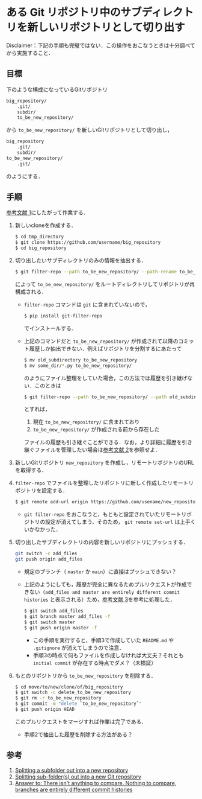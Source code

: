 # ある Git リポジトリ中のサブディレクトリを新しいリポジトリとして切り出す

Disclaimer：下記の手順も完璧ではない．この操作をおこなうときは十分調べてから実施すること．

## 目標

下のような構成になっているGitリポジトリ

```bash
big_repository/
    .git/
    subdir/
    to_be_new_repository/
```

から `to_be_new_repository/` を新しいGitリポジトリとして切り出し，

```bash
big_repository
    .git/
    subdir/
to_be_new_repository/
    .git/
```

のようにする．

## 手順

[参考文献 1](https://docs.github.com/en/get-started/using-git/splitting-a-subfolder-out-into-a-new-repository)にしたがって作業する．

1. 新しいcloneを作成する．

   ```bash
   $ cd tmp_directory
   $ git clone https://github.com/username/big_repository
   $ cd big_repository
   ```

2. 切り出したいサブディレクトリのみの情報を抽出する．

   ```bash
   $ git filter-repo --path to_be_new_repository/ --path-rename to_be_new_repository/:
   ```

   によって `to_be_new_repository/` をルートディレクトリしてリポジトリが再構成される．

   - `filter-repo` コマンドは `git` に含まれていないので，

     ```bash
     $ pip install git-filter-repo
     ```

     でインストールする．

   - 上記のコマンドだと `to_be_new_repository/` が作成されて以降のコミット履歴しか抽出できない．例えばリポジトリを分割するにあたって

     ```bash
     $ mv old_subdirectory to_be_new_repository
     $ mv some_dir/*.py to_be_new_repository/
     ```

     のようにファイル整理をしていた場合，この方法では履歴を引き継げない．このときは

     ```bash
     $ git filter-repo --path to_be_new_repository/ --path old_subdirectory/ --path some_dir/ --path-rename to_be_new_repository/:
     ```

     とすれば，

     1. 現在 `to_be_new_repository/` に含まれており
     2. `to_be_new_repository/` が作成される前から存在した

     ファイルの履歴も引き継ぐことができる．なお，より詳細に履歴を引き継ぐファイルを管理したい場合は[参考文献 2](https://making.close.com/posts/splitting-sub-folders-out-into-new-git-repository)を参照せよ．

3. 新しいGitリポジトリ `new_repository` を作成し，リモートリポジトリのURLを取得する．
4. `filter-repo` でファイルを整理したリポジトリに新しく作成したリモートリポジトリを設定する．

   ```bash
   $ git remote add-url origin https://github.com/usename/new_repository.git
   ```

   - `git filter-repo` をおこなうと，もともと設定されていたリモートリポジトリの設定が消えてしまう．そのため， `git remote set-url` は上手くいかなかった．

5. 切り出したサブディレクトリの内容を新しいリポジトリにプッシュする．

   ```bash
   git switch -c add_files
   git push origin add_files
   ```

   - 規定のブランチ（ `master` か `main`）に直接はプッシュできない？
   - 上記のようにしても，履歴が完全に異なるためプルリクエストが作成できない（`add_files and master are entirely different commit histories` と表示される）ため，[参考文献 3](https://stackoverflow.com/a/58657132)を参考に処理した．

     ```bash
     $ git switch add_files
     $ git branch master add_files -f
     $ git switch master
     $ git push origin master -f
     ```

     - この手順を実行すると，手順3で作成していた `README.md` や `.gitignore` が消えてしまうので注意．
     - 手順3の時点で何もファイルを作成しなければ大丈夫？それとも `initial commit` が存在する時点でダメ？（未検証）

6. もとのリポジトリから `to_be_new_repository` を削除する．

   ```bash
   $ cd move/to/new/clone/of/big_repository
   $ git switch -c delete_to_be_new_repository
   $ git rm -r to_be_new_repository
   $ git commit -m "delete `to_be_new_repository`"
   $ git push origin HEAD
   ```

   このプルリクエストをマージすれば作業は完了である．

   - 手順2で抽出した履歴を削除する方法がある？

## 参考

1. [Splitting a subfolder out into a new repository](https://docs.github.com/en/get-started/using-git/splitting-a-subfolder-out-into-a-new-repository)
2. [Splitting sub-folder(s) out into a new Git repository](https://making.close.com/posts/splitting-sub-folders-out-into-new-git-repository)
3. [Answer to: There isn't anything to compare. Nothing to compare, branches are entirely different commit histories](https://stackoverflow.com/a/58657132)
